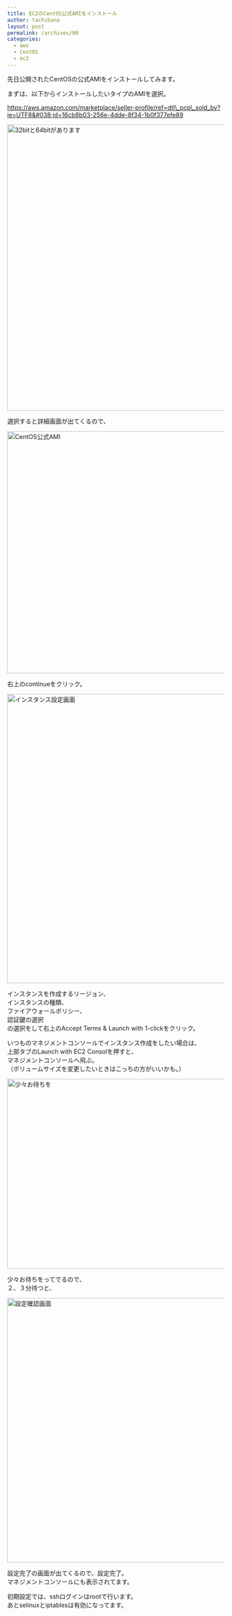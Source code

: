```yaml
---
title: EC2のCentOS公式AMIをインストール
author: tachibana
layout: post
permalink: /archives/90
categories:
  - aws
  - CentOS
  - ec2
---
```

先日公開されたCentOSの公式AMIをインストールしてみます。

まずは、以下からインストールしたいタイプのAMIを選択。

https://aws.amazon.com/marketplace/seller-profile/ref=dtl\_pcp\_sold_by?ie=UTF8&#038;id=16cb8b03-256e-4dde-8f34-1b0f377efe89

[<img class="alignnone size-full wp-image-98" title="公式AMI" src="http://static.heptagon.co.jp/blog/wp-content/uploads/2012/11/スクリーンショット-2012-11-27-20.47.06.png" alt="32bitと64bitがあります" width="639" height="663" />][1]

選択すると詳細画面が出てくるので、

<img class="alignleft size-full wp-image-91" title="スクリーンショット 2012-11-27 20.14.33" src="http://static.heptagon.co.jp/blog/wp-content/uploads/2012/11/スクリーンショット-2012-11-27-20.14.33.png" alt="CentOS公式AMI" width="957" height="561" />

右上のcontinueをクリック。

[<img class="alignnone size-full wp-image-92" title="インスタンス設定画面" src="http://static.heptagon.co.jp/blog/wp-content/uploads/2012/11/スクリーンショット-2012-11-27-20.49.58.png" alt="インスタンス設定画面" width="718" height="670" />][2]

インスタンスを作成するリージョン、  
インスタンスの種類、  
ファイアウォールポリシー、  
認証鍵の選択  
の選択をして右上のAccept Terms & Launch with 1-clickをクリック。

いつものマネジメントコンソールでインスタンス作成をしたい場合は、  
上部タブのLaunch with EC2 Consolを押すと、  
マネジメントコンソールへ飛ぶ。  
（ボリュームサイズを変更したいときはこっちの方がいいかも。）

[<img class="alignnone size-full wp-image-93" title="wait" src="http://static.heptagon.co.jp/blog/wp-content/uploads/2012/11/スクリーンショット-2012-11-27-20.50.42.png" alt="少々お待ちを" width="725" height="440" />][3]

少々お待ちをってでるので、  
２、３分待つと、

[<img class="alignnone size-full wp-image-94" title="設定確認画面" src="http://static.heptagon.co.jp/blog/wp-content/uploads/2012/11/スクリーンショット-2012-11-27-20.52.06.png" alt="設定確認画面" width="718" height="613" />][4]

設定完了の画面が出てくるので、設定完了。  
マネジメントコンソールにも表示されてます。

初期設定では、sshログインはrootで行います。  
あとselinuxとiptablesは有効になってます。

 [1]: http://static.heptagon.co.jp/blog/wp-content/uploads/2012/11/スクリーンショット-2012-11-27-20.47.06.png
 [2]: http://static.heptagon.co.jp/blog/wp-content/uploads/2012/11/スクリーンショット-2012-11-27-20.49.58.png
 [3]: http://static.heptagon.co.jp/blog/wp-content/uploads/2012/11/スクリーンショット-2012-11-27-20.50.42.png
 [4]: http://static.heptagon.co.jp/blog/wp-content/uploads/2012/11/スクリーンショット-2012-11-27-20.52.06.png